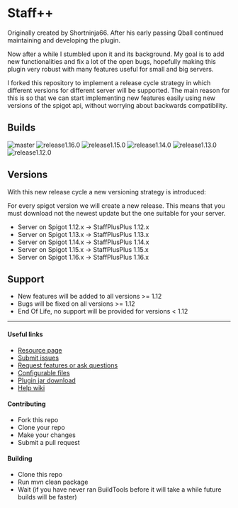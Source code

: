 # Staff++
Originally created by Shortninja66. After his early passing Qball continued maintaining and developing the plugin.

Now after a while I stumbled upon it and its background. My goal is to add new functionalities and fix a lot of the open bugs, hopefully making this plugin very robust with many features useful for small and big servers.

I forked this repository to implement a release cycle strategy in which different versions for different server will be supported.
The main reason for this is so that we can start implementing new features easily using new versions of the spigot api, without worrying about backwards compatibility.

## Builds

![master](https://github.com/garagepoort/StaffPlusPlus/workflows/MasterBuild/badge.svg)
![release1.16.0](https://github.com/garagepoort/StaffPlusPlus/workflows/Release_1.16.0/badge.svg)
![release1.15.0](https://github.com/garagepoort/StaffPlusPlus/workflows/Release_1.15.0/badge.svg)
![release1.14.0](https://github.com/garagepoort/StaffPlusPlus/workflows/Release_1.14.0/badge.svg)
![release1.13.0](https://github.com/garagepoort/StaffPlusPlus/workflows/Release_1.13.0/badge.svg)
![release1.12.0](https://github.com/garagepoort/StaffPlusPlus/workflows/Release_1.12.0/badge.svg)

## Versions
With this new release cycle a new versioning strategy is introduced:

For every spigot version we will create a new release. This means that you must download not the newest update but the one suitable for your server.

- Server on Spigot 1.12.x -> StaffPlusPlus 1.12.x
- Server on Spigot 1.13.x -> StaffPlusPlus 1.13.x
- Server on Spigot 1.14.x -> StaffPlusPlus 1.14.x
- Server on Spigot 1.15.x -> StaffPlusPlus 1.15.x
- Server on Spigot 1.16.x -> StaffPlusPlus 1.16.x

## Support 
- New features will be added to all versions >= 1.12
- Bugs will be fixed on all versions  >= 1.12
- End Of Life, no support will be provided for versions < 1.12

----
#### Useful links
* [Resource page](https://www.spigotmc.org/resources/staffplusplus.83562/)
* [Submit issues](https://github.com/garagepoort/StaffPlusPlus/issues)
* [Request features or ask questions](https://discord.gg/Nwvubuz)
* [Configurable files](https://github.com/Shortninja66/StaffPlus/wiki/Configurable-files)
* [Plugin jar download](https://www.spigotmc.org/resources/staffplusplus.83562/history)
* [Help wiki](https://github.com/garagepoort/StaffPlusPlus/wiki)

#### Contributing
* Fork this repo
* Clone your repo
* Make your changes
* Submit a pull request

#### Building
* Clone this repo
* Run mvn clean package
* Wait (if you have never ran BuildTools before it will take a while future builds will be faster)
